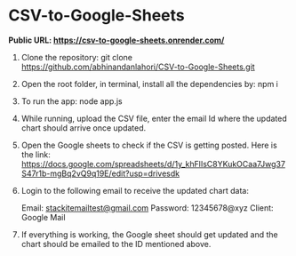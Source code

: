 # CSV-to-Google-Sheets

   <strong>Public URL: https://csv-to-google-sheets.onrender.com/</strong>

1. Clone the repository: git clone https://github.com/abhinandanlahori/CSV-to-Google-Sheets.git

2. Open the root folder, in terminal, install all the dependencies by: npm i 

3. To run the app: node app.js

4. While running, upload the CSV file, enter the email Id where the updated chart should arrive once updated.

5. Open the Google sheets to check if the CSV is getting posted. Here is the link:  https://docs.google.com/spreadsheets/d/1y_khFlIsC8YKukOCaa7Jwg37S47r1b-mgBq2vQ9q19E/edit?usp=drivesdk

6. Login to the following email to receive the updated chart data:

   Email: stackitemailtest@gmail.com
   Password: 12345678@xyz
   Client: Google Mail

7. If everything is working, the Google sheet should get updated and the chart should be emailed to the ID mentioned above.
